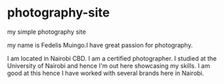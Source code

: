 # photography-site
my simple photography site

my name is Fedelis Muingo.I have great passion for photography.

I am located in Nairobi CBD.
I am a certified photographer. I studied at the University of Nairobi and hence I'm out here showcasing my skills.
I am good at this hence I have worked with several brands here in Nairobi.

